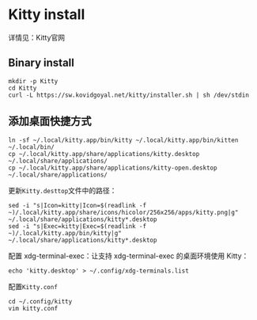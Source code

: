 # Kitty install
详情见：<a herf=https://sw.kovidgoyal.net/kitty/>Kitty官网</a>
## Binary install
```
mkdir -p Kitty
cd Kitty
curl -L https://sw.kovidgoyal.net/kitty/installer.sh | sh /dev/stdin
```
## 添加桌面快捷方式
```
ln -sf ~/.local/kitty.app/bin/kitty ~/.local/kitty.app/bin/kitten ~/.local/bin/
cp ~/.local/kitty.app/share/applications/kitty.desktop ~/.local/share/applications/
cp ~/.local/kitty.app/share/applications/kitty-open.desktop ~/.local/share/applications/
```
更新`Kitty.desttop`文件中的路径：
```
sed -i "s|Icon=kitty|Icon=$(readlink -f ~)/.local/kitty.app/share/icons/hicolor/256x256/apps/kitty.png|g" ~/.local/share/applications/kitty*.desktop
sed -i "s|Exec=kitty|Exec=$(readlink -f ~)/.local/kitty.app/bin/kitty|g" ~/.local/share/applications/kitty*.desktop
```
配置 xdg-terminal-exec：让支持 xdg-terminal-exec 的桌面环境使用 Kitty：
```
echo 'kitty.desktop' > ~/.config/xdg-terminals.list
```
配置`Kitty.conf`
```
cd ~/.config/kitty
vim kitty.conf
```

